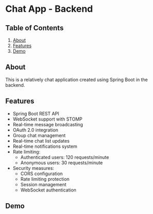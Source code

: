 # Chat App - Backend

## Table of Contents

<ol>
  <li><a href="#about">About</a></li>
  <li><a href="#features">Features</a></li>
  <li><a href="#demo">Demo</a></li>
</ol>

## About

This is a relatively chat application created using Spring Boot in the backend.

## Features

- Spring Boot REST API
- WebSocket support with STOMP
- Real-time message broadcasting
- OAuth 2.0 integration
- Group chat management
- Real-time chat list updates
- Real-time notifications system
- Rate limiting:
  - Authenticated users: 120 requests/minute
  - Anonymous users: 30 requests/minute
- Security measures:
  - CORS configuration
  - Rate limiting protection
  - Session management
  - WebSocket authentication

## Demo
